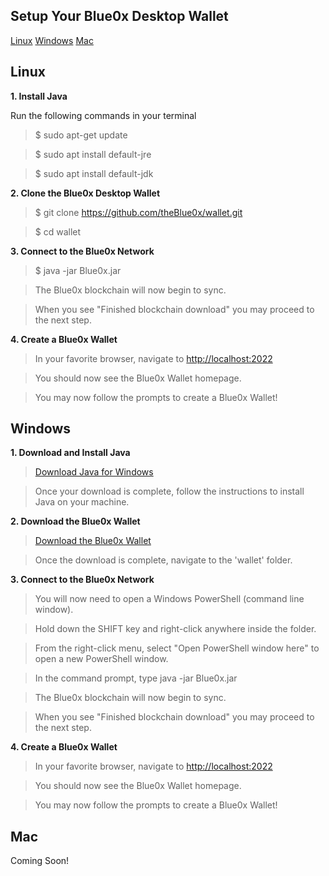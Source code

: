 ## **Setup Your Blue0x Desktop Wallet** ##


[Linux](#Linux)               [Windows](#Windows)                    [Mac](#Mac)


## Linux
**1. Install Java**

Run the following commands in your terminal

>$ sudo apt-get update

>$ sudo apt install default-jre

>$ sudo apt install default-jdk

**2. Clone the Blue0x Desktop Wallet**

>$ git clone https://github.com/theBlue0x/wallet.git

>$ cd wallet

**3. Connect to the Blue0x Network**

>$ java -jar Blue0x.jar

>The Blue0x blockchain will now begin to sync.

>When you see "Finished blockchain download" you may proceed to the next step. 

**4. Create a Blue0x Wallet**

>In your favorite browser, navigate to [http://localhost:2022](http://localhost:2022)

>You should now see the Blue0x Wallet homepage.

>You may now follow the prompts to create a Blue0x Wallet!




## Windows
**1. Download and Install Java**

>[Download Java for Windows](https://www.java.com/en/download/manual.jsp)

>Once your download is complete, follow the instructions to install Java on your machine.

**2. Download the Blue0x Wallet**

>[Download the Blue0x Wallet](https://github.com/theBlue0x/wallet/archive/refs/heads/master.zip)

>Once the download is complete, navigate to the 'wallet' folder.

**3. Connect to the Blue0x Network**

>You will now need to open a Windows PowerShell (command line window).

>Hold down the SHIFT key and right-click anywhere inside the folder.

>From the right-click menu, select "Open PowerShell window here" to open a new PowerShell window.

>In the command prompt, type java -jar Blue0x.jar

>The Blue0x blockchain will now begin to sync.

>When you see "Finished blockchain download" you may proceed to the next step. 

**4. Create a Blue0x Wallet**

>In your favorite browser, navigate to [http://localhost:2022](http://localhost:2022)

>You should now see the Blue0x Wallet homepage.

>You may now follow the prompts to create a Blue0x Wallet!




## Mac

Coming Soon!
